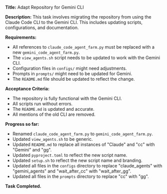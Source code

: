 **Title:** Adapt Repository for Gemini CLI

**Description:** This task involves migrating the repository from using the Claude Code CLI to the Gemini CLI. This includes updating scripts, configurations, and documentation.

**Requirements:**

*   All references to `claude_code_agent_farm.py` must be replaced with a new `gemini_code_agent_farm.py`.
*   The `view_agents.sh` script needs to be updated to work with the Gemini CLI.
*   Configuration files in `configs/` might need adjustments.
*   Prompts in `prompts/` might need to be updated for Gemini.
*   The `README.md` file should be updated to reflect the change.

**Acceptance Criteria:**

*   The repository is fully functional with the Gemini CLI.
*   All scripts run without errors.
*   The `README.md` is updated and accurate.
*   All mentions of the old CLI are removed.

**Progress so far:**

*   Renamed `claude_code_agent_farm.py` to `gemini_code_agent_farm.py`.
*   Updated `view_agents.sh` to be generic.
*   Updated `README.md` to replace all instances of "Claude" and "cc" with "Gemini" and "gg".
*   Updated `pyproject.toml` to reflect the new script name.
*   Updated `setup.sh` to reflect the new script name and branding.
*   Updated all files in the `configs` directory to replace "claude_agents" with "gemini_agents" and "wait_after_cc" with "wait_after_gg".
*   Updated all files in the `prompts` directory to replace "cc" with "gg".

**Task Completed.**
